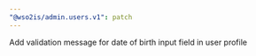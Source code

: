 ```yaml
---
"@wso2is/admin.users.v1": patch
---
```


Add validation message for date of birth input field in user profile
